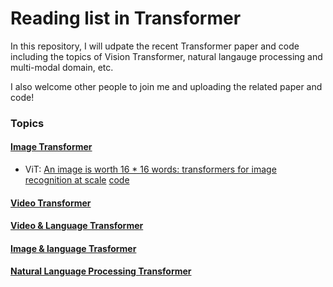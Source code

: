 # Reading list in Transformer

In this repository, I will udpate the recent Transformer paper and code including the topics of Vision Transformer, natural langauge processing and multi-modal domain, etc.  

I also welcome other people to join me and uploading the related paper and code!



### Topics
#### [Image Transformer](image-transformer.md) 

- ViT: [An image is worth 16 * 16 words: transformers for image recognition at scale](https://arxiv.org/pdf/2010.11929.pdf) [code](https://github.com/rwightman/pytorch-image-models)


#### [Video Transformer](video-transformer.md)


#### [Video & Language Transformer](video-language-transformer.md)


#### [Image & language Trasformer](image-language-transformer.md)


#### [Natural Language Processing Transformer](natural-language-process-transformer.md)



